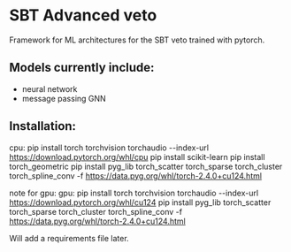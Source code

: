 # SBT Advanced veto
Framework for ML architectures for the SBT veto trained with pytorch.

## Models currently include:
* neural network
* message passing GNN



## Installation:
cpu: 
pip install torch torchvision torchaudio --index-url https://download.pytorch.org/whl/cpu
pip install scikit-learn
pip install torch_geometric
pip install pyg_lib torch_scatter torch_sparse torch_cluster torch_spline_conv -f https://data.pyg.org/whl/torch-2.4.0+cu124.html

note for gpu:
gpu: 
pip install torch torchvision torchaudio --index-url https://download.pytorch.org/whl/cu124
pip install pyg_lib torch_scatter torch_sparse torch_cluster torch_spline_conv -f https://data.pyg.org/whl/torch-2.4.0+cu124.html


Will add a requirements file later.

